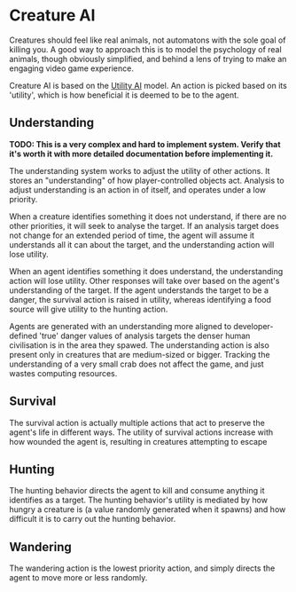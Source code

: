 # Creature AI
Creatures should feel like real animals, not automatons with the sole goal of killing you. A good way to approach this is to model the psychology of real animals, though obviously simplified, and behind a lens of trying to make an engaging video game experience.

Creature AI is based on the [Utility AI](https://en.wikipedia.org/wiki/Utility_system) model. An action is picked based on its 'utility', which is how beneficial it is deemed to be to the agent.

## Understanding
**TODO: This is a very complex and hard to implement system. Verify that it's worth it with more detailed documentation before implementing it.**

The understanding system works to adjust the utility of other actions. It stores an "understanding" of how player-controlled objects act. Analysis to adjust understanding is an action in of itself, and operates under a low priority.

When a creature identifies something it does not understand, if there are no other priorities, it will seek to analyse the target. If an analysis target does not change for an extended period of time, the agent will assume it understands all it can about the target, and the understanding action will lose utility.

When an agent identifies something it does understand, the understanding action will lose utility. Other responses will take over based on the agent's understanding of the target. If the agent understands the target to be a danger, the survival action is raised in utility, whereas identifying a food source will give utility to the hunting action.

Agents are generated with an understanding more aligned to developer-defined 'true' danger values of analysis targets the denser human civilisation is in the area they spawed. The understanding action is also present only in creatures that are medium-sized or bigger. Tracking the understanding of a very small crab does not affect the game, and just wastes computing resources.

## Survival
The survival action is actually multiple actions that act to preserve the agent's life in different ways. The utility of survival actions increase with how wounded the agent is, resulting in creatures attempting to escape

## Hunting
The hunting behavior directs the agent to kill and consume anything it identifies as a target. The hunting behavior's utility is mediated by how hungry a creature is (a value randomly generated when it spawns) and how difficult it is to carry out the hunting behavior.

## Wandering
The wandering action is the lowest priority action, and simply directs the agent to move more or less randomly.
